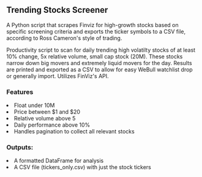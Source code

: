 <h2>Trending Stocks Screener</h2>
A Python script that scrapes Finviz for high-growth stocks based on specific screening criteria and exports the ticker symbols to a CSV file, according to Ross Cameron's style of trading.

Productivity script to scan for daily trending high volatilty stocks of at least 10% change, 5x relative volume, small cap stock (20M). These stocks narrow down big movers and extremely liquid movers for the day. Results are printed and exported as a CSV to allow for easy WeBull watchlist drop or generally import. Utilizes FinViz's API.

<h3>Features</h3>
<li>Float under 10M</li>
<li>Price between $1 and $20</li>
<li>Relative volume above 5</li>
<li>Daily performance above 10%</li>
<li>Handles pagination to collect all relevant stocks</li>

<h3>Outputs:</h3>
<li>A formatted DataFrame for analysis</li>
<li>A CSV file (tickers_only.csv) with just the stock tickers</li>
